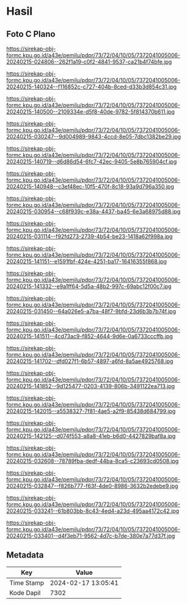 # Hasil

## Foto C Plano

https://sirekap-obj-formc.kpu.go.id/a43e/pemilu/pdpr/73/72/04/10/05/7372041005006-20240215-024806--262f1a19-c0f2-4841-9537-ca21b4f74bfe.jpg

https://sirekap-obj-formc.kpu.go.id/a43e/pemilu/pdpr/73/72/04/10/05/7372041005006-20240215-140324--f116852c-c727-404b-8ced-d33b3d854c31.jpg

https://sirekap-obj-formc.kpu.go.id/a43e/pemilu/pdpr/73/72/04/10/05/7372041005006-20240215-140500--2109334e-d5f8-40de-9782-5f814370b611.jpg

https://sirekap-obj-formc.kpu.go.id/a43e/pemilu/pdpr/73/72/04/10/05/7372041005006-20240215-030247--9d004989-9843-4ccd-8e05-7dbc1382be29.jpg

https://sirekap-obj-formc.kpu.go.id/a43e/pemilu/pdpr/73/72/04/10/05/7372041005006-20240215-140719--d6d86d54-6fc7-42ec-9405-5e8b765904cf.jpg

https://sirekap-obj-formc.kpu.go.id/a43e/pemilu/pdpr/73/72/04/10/05/7372041005006-20240215-140948--c3ef48ec-10f5-470f-8c18-93a9d796a350.jpg

https://sirekap-obj-formc.kpu.go.id/a43e/pemilu/pdpr/73/72/04/10/05/7372041005006-20240215-030954--c68f939c-e38a-4437-ba45-6e3a68975d88.jpg

https://sirekap-obj-formc.kpu.go.id/a43e/pemilu/pdpr/73/72/04/10/05/7372041005006-20240215-031114--f92fd273-2739-4b54-be23-1418a62f998a.jpg

https://sirekap-obj-formc.kpu.go.id/a43e/pemilu/pdpr/73/72/04/10/05/7372041005006-20240215-141151--e1591fbf-424e-4251-ba17-16416355f868.jpg

https://sirekap-obj-formc.kpu.go.id/a43e/pemilu/pdpr/73/72/04/10/05/7372041005006-20240215-141332--e9a1ff64-5d5a-48b2-997c-69abc12f00c7.jpg

https://sirekap-obj-formc.kpu.go.id/a43e/pemilu/pdpr/73/72/04/10/05/7372041005006-20240215-031450--64a026e5-a7ba-48f7-9bfd-23d6b3b7b74f.jpg

https://sirekap-obj-formc.kpu.go.id/a43e/pemilu/pdpr/73/72/04/10/05/7372041005006-20240215-141511--4cd73ac9-f852-4644-9d6e-0a6733cccffb.jpg

https://sirekap-obj-formc.kpu.go.id/a43e/pemilu/pdpr/73/72/04/10/05/7372041005006-20240215-141702--dfd027f1-6b57-4897-a6fd-8a5ae4925768.jpg

https://sirekap-obj-formc.kpu.go.id/a43e/pemilu/pdpr/73/72/04/10/05/7372041005006-20240215-141852--9d125477-0203-4139-806b-3491122ea713.jpg

https://sirekap-obj-formc.kpu.go.id/a43e/pemilu/pdpr/73/72/04/10/05/7372041005006-20240215-142015--a5538327-7f81-4ae5-a2f9-85438d684799.jpg

https://sirekap-obj-formc.kpu.go.id/a43e/pemilu/pdpr/73/72/04/10/05/7372041005006-20240215-142125--d074f553-a8a8-41eb-b6d0-4427829baf8a.jpg

https://sirekap-obj-formc.kpu.go.id/a43e/pemilu/pdpr/73/72/04/10/05/7372041005006-20240215-032608--78789fba-dedf-44ba-8ca5-c23693cd0508.jpg

https://sirekap-obj-formc.kpu.go.id/a43e/pemilu/pdpr/73/72/04/10/05/7372041005006-20240215-032847--f826b777-f63f-4de0-8986-3632b2edebe9.jpg

https://sirekap-obj-formc.kpu.go.id/a43e/pemilu/pdpr/73/72/04/10/05/7372041005006-20240215-033241--61b803bb-8c43-4ed4-a23d-495aa4172c42.jpg

https://sirekap-obj-formc.kpu.go.id/a43e/pemilu/pdpr/73/72/04/10/05/7372041005006-20240215-033401--d4f3eb71-9562-4d7c-b7de-380e7a77d37f.jpg


## Metadata

| Key        | Value               |
| ---------- | ------------------- |
| Time Stamp | 2024-02-17 13:05:41 |
| Kode Dapil | 7302                |



